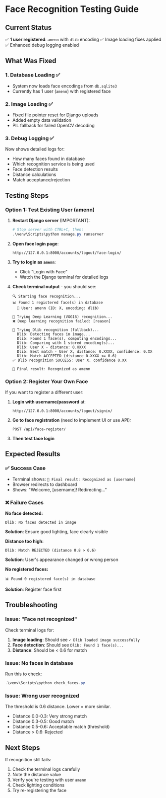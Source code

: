 # Face Recognition Testing Guide

## Current Status
✅ **1 user registered**: `amenn` with `dlib` encoding
✅ Image loading fixes applied
✅ Enhanced debug logging enabled

## What Was Fixed

### 1. Database Loading ✅
- System now loads face encodings from `db.sqlite3`
- Currently has 1 user (`amenn`) with registered face

### 2. Image Loading ✅
- Fixed file pointer reset for Django uploads
- Added empty data validation
- PIL fallback for failed OpenCV decoding

### 3. Debug Logging ✅
Now shows detailed logs for:
- How many faces found in database
- Which recognition service is being used
- Face detection results
- Distance calculations
- Match acceptance/rejection

## Testing Steps

### Option 1: Test Existing User (amenn)

1. **Restart Django server** (IMPORTANT):
   ```powershell
   # Stop server with CTRL+C, then:
   .\venv\Scripts\python manage.py runserver
   ```

2. **Open face login page**:
   ```
   http://127.0.0.1:8000/accounts/logout/face-login/
   ```

3. **Try to login as `amenn`**:
   - Click "Login with Face"
   - Watch the Django terminal for detailed logs

4. **Check terminal output** - you should see:
   ```
   🔍 Starting face recognition...
   📊 Found 1 registered face(s) in database
     👤 User: amenn (ID: X, encoding: dlib)
   
   🤖 Trying Deep Learning (VGG16) recognition...
   ❌ Deep learning recognition failed: [reason]
   
   🔄 Trying Dlib recognition (fallback)...
     Dlib: Detecting faces in image...
     Dlib: Found 1 face(s), computing encodings...
     Dlib: Comparing with 1 stored encoding(s)...
     Dlib: User X - distance: 0.XXXX
     Dlib: Best match - User X, distance: 0.XXXX, confidence: 0.XX
     Dlib: Match ACCEPTED (distance 0.XXXX <= 0.6)
   ✅ Dlib recognition SUCCESS: User X, confidence 0.XX
   
   🎉 Final result: Recognized as amenn
   ```

### Option 2: Register Your Own Face

If you want to register a different user:

1. **Login with username/password** at:
   ```
   http://127.0.0.1:8000/accounts/logout/signin/
   ```

2. **Go to face registration** (need to implement UI or use API):
   ```
   POST /api/face-register/
   ```

3. **Then test face login**

## Expected Results

### ✅ Success Case
- Terminal shows: `🎉 Final result: Recognized as [username]`
- Browser redirects to dashboard
- Shows: "Welcome, [username]! Redirecting..."

### ❌ Failure Cases

**No face detected:**
```
Dlib: No faces detected in image
```
**Solution**: Ensure good lighting, face clearly visible

**Distance too high:**
```
Dlib: Match REJECTED (distance 0.8 > 0.6)
```
**Solution**: User's appearance changed or wrong person

**No registered faces:**
```
📊 Found 0 registered face(s) in database
```
**Solution**: Register face first

## Troubleshooting

### Issue: "Face not recognized"

Check terminal logs for:
1. **Image loading**: Should see `✓ Dlib loaded image successfully`
2. **Face detection**: Should see `Dlib: Found 1 face(s)...`
3. **Distance**: Should be < 0.6 for match

### Issue: No faces in database

Run this to check:
```powershell
.\venv\Scripts\python check_faces.py
```

### Issue: Wrong user recognized

The threshold is 0.6 distance. Lower = more similar.
- Distance 0.0-0.3: Very strong match
- Distance 0.3-0.5: Good match
- Distance 0.5-0.6: Acceptable match (threshold)
- Distance > 0.6: Rejected

## Next Steps

If recognition still fails:
1. Check the terminal logs carefully
2. Note the distance value
3. Verify you're testing with user `amenn`
4. Check lighting conditions
5. Try re-registering the face
